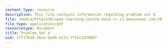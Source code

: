 ```yaml
---
content_type: resource
description: This file contains information regarding problem set 4.
file: /media/https%3A/open-learning-course-data-rc.s3.amazonaws.com/18-353j-nonlinear-dynamics-i-chaos-fall-2012/1ff1763926ceba49e2137f55c1d30897_MIT18_353JF12_pset4.pdf
file_type: application/pdf
resourcetype: Document
title: Problem Set 4
uid: 1ff17639-26ce-ba49-e213-7f55c1d30897
---
```

